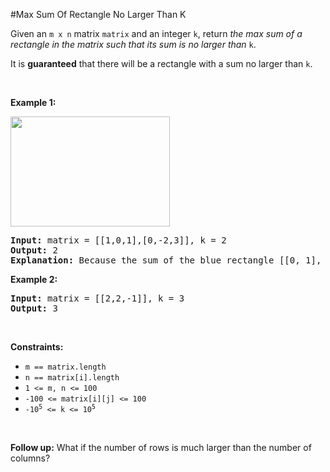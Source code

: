 #Max Sum Of Rectangle No Larger Than K
<p>Given an <code>m x n</code> matrix <code>matrix</code> and an integer <code>k</code>, return <em>the max sum of a rectangle in the matrix such that its sum is no larger than</em> <code>k</code>.</p>
<p>It is <strong>guaranteed</strong> that there will be a rectangle with a sum no larger than <code>k</code>.</p>
<p> </p>
<p><strong class="example">Example 1:</strong></p>
<img alt="" src="https://assets.leetcode.com/uploads/2021/03/18/sum-grid.jpg" style="width:255px;height:176px"/>
<pre><strong>Input:</strong> matrix = [[1,0,1],[0,-2,3]], k = 2
<strong>Output:</strong> 2
<strong>Explanation:</strong> Because the sum of the blue rectangle [[0, 1], [-2, 3]] is 2, and 2 is the max number no larger than k (k = 2).
</pre>
<p><strong class="example">Example 2:</strong></p>
<pre><strong>Input:</strong> matrix = [[2,2,-1]], k = 3
<strong>Output:</strong> 3
</pre>
<p> </p>
<p><strong>Constraints:</strong></p>
<ul>
<li><code>m == matrix.length</code></li>
<li><code>n == matrix[i].length</code></li>
<li><code>1 &lt;= m, n &lt;= 100</code></li>
<li><code>-100 &lt;= matrix[i][j] &lt;= 100</code></li>
<li><code>-10<sup>5</sup> &lt;= k &lt;= 10<sup>5</sup></code></li>
</ul>
<p> </p>
<p><strong>Follow up:</strong> What if the number of rows is much larger than the number of columns?</p>
